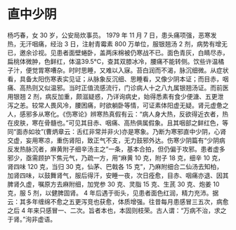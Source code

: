 # 直中少阴

杨巧春，女 30 岁，公安局炊事员。 1979 年 11 月 7 日，患头痛项强，恶寒发热，无汗咽痛，经治 3 日，注射青霉素 800 万单位，服银翘汤 2 剂，病势有增无已，邀余诊视。见患者面壁蜷卧，盖两床棉被仍寒战不已。面色青灰，白睛尽赤，扁桃体微肿，色鲜红，体温39.5°C，查其双膝冰冷，腰痛不能转侧。饮些许温橘子汁，便觉胃寒嘈杂。时时思睡，又难以入寐。苔白润而不渴，脉沉细微。从症状看，具备太阳伤寒表实见证；从脉象反沉细、思睡看，又像少阴本证；而目赤，咽痛、高热则又似温邪。当时正值流感流行，门诊病人十之八九属银翘汤证。而前医用银翘 2 剂，病反加重，颇滋疑惑，乃详询病史，始得悉素有食少便溏、五更泄泻之恙。较常人畏风冷，腰困痛，时欲躺卧等情，可证素体阳虚无疑。肾元虚惫之人，感邪多从寒化。《伤寒论》辨寒热真假有云：“病人身大热，反欲得近衣者，热在皮肤，寒在骨髓也。”可见其目赤、咽痛、高热俱属假象。且其咽部之鲜红色，等同“面赤如妆”(曹炳章云：舌红非常并非火)亦是寒象。乃断为寒邪直中少阴，心肾交虚，妄用寒凉，重伤肾阳，致正气不支，无力鼓邪外达。伤寒少阴篇有“少阴病反发热脉沉者，麻黄附子细辛汤主之”一条，基本合拍，但仍偏于攻邪。患者虚多邪少，亟需顾护下焦元气，乃疏一方，用“麻黄 10 克，附子 18 克，细辛 10 克，肾四味 120 克，当归 30 克，仙茅、巴戟各 15 克”，乃麻附细合二仙汤去知柏，加肾四味，以鼓舞肾气，服后得汗，安睡一夜，次日痊愈，目赤、咽痛亦退、因其脾肾久虚，嘱原方去麻附细，加党参 30 克、灵脂 15 克、生芪 30 克、炮姜 10 克，服 5 剂，以健脾固肾。 4 年后遇于街头，见患者面色红润，精力充沛。据云：其多年缠绵不愈之五更泻竞也获愈，体质增强。往昔每月患感冒三五次，病愈之后 4 年来只感冒一、二次。旨者本也，本固则枝荣。古人谓：“万病不治，求之于肾。”洵非虚语。